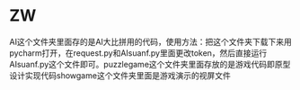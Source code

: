 # ZW
AI这个文件夹里面存的是AI大比拼用的代码，使用方法：把这个文件夹下载下来用pycharm打开，在request.py和AIsuanf.py里面更改token，然后直接运行AIsuanf.py这个文件即可。puzzlegame这个文件夹里面存放的是游戏代码即原型设计实现代码showgame这个文件夹里面是游戏演示的视屏文件
